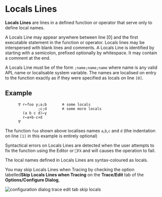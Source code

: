 # Locals Lines

**Locals Lines** are lines in a defined function or operator that serve only to define local names.

A Locals Line may appear anywhere between line [0] and the first executable statement in the function or operator. Locals lines may  be interspersed with blank lines and comments. A Locals Line is identified by starting with a semicolon, prefixed optionally by whitespace. It may contain a comment at the end.

A Locals Line must be of the form `;name;name;name` where name is any valid APL name or  localisable system variable. The names are localised on entry to the function exactly as if they were specified as locals on line `[0]`.

## Example
```apl
      ∇ r←foo y;a;b       ⍝ some locals
               ;c;d       ⍝ some more locals  
        (a b c d)←y
        r←a+b-c×d 
      ∇

```

The function `foo` shown above localises names `a`,`b`,`c` and `d` (the indentation on line `[1]` in this example is entirely optional)

Syntactical errors on Locals Lines are detected when the user attempts to fix the function using the Editor or  `⎕FX` and will causes the operation to fail.

The local names defined in Locals Lines are syntax-coloured as locals.

You may skip Locals Lines when Tracing by checking the option labelled**Skip Locals Lines when Tracing** on the **Trace/Edit** tab of the **Options/Configure Dialog**,

![configuration dialog trace edit tab skip locals](../img/configuration-dialog-trace-edit-tab-skip-locals.png)
